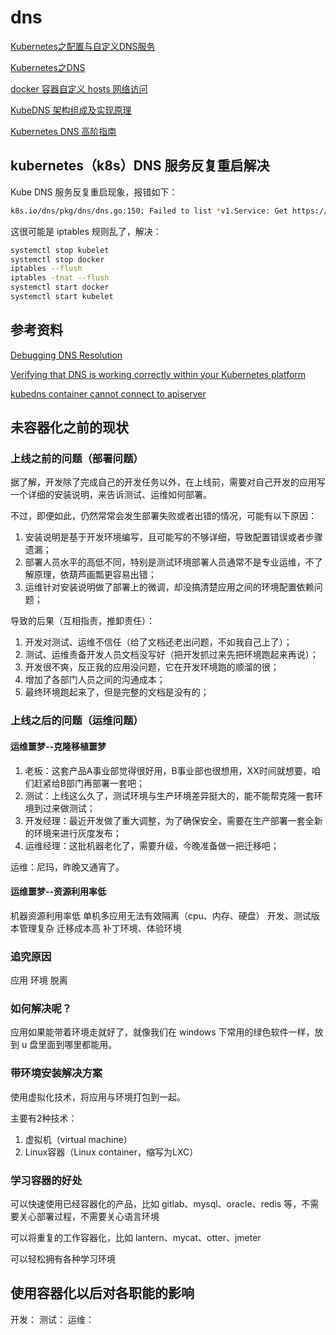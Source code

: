 # dns

[Kubernetes之配置与自定义DNS服务](https://blog.csdn.net/dkfajsldfsdfsd/article/details/81218480)

[Kubernetes之DNS](https://blog.csdn.net/dkfajsldfsdfsd/article/details/81209150)

[docker 容器自定义 hosts 网络访问](https://www.chenyudong.com/archives/docker-custom-hosts-network-via-dns.html)

[KubeDNS 架构组成及实现原理](https://hansedong.github.io/2018/11/22/10/)

[Kubernetes DNS 高阶指南](https://juejin.im/entry/5b84a90f51882542e60663cc)

## kubernetes（k8s）DNS 服务反复重启解决

Kube DNS 服务反复重启现象，报错如下：

```sh
k8s.io/dns/pkg/dns/dns.go:150: Failed to list *v1.Service: Get https://10.96.0.1:443/api/v1/services?resourceVersion=0: dial tcp 10.96.0.1:443: getsockopt: no route to host
```

这很可能是 iptables 规则乱了，解决：

```sh
systemctl stop kubelet
systemctl stop docker
iptables --flush
iptables -tnat --flush
systemctl start docker
systemctl start kubelet
```

## 参考资料

[Debugging DNS Resolution](https://kubernetes.io/docs/tasks/administer-cluster/dns-debugging-resolution/)

[Verifying that DNS is working correctly within your Kubernetes platform](https://www.ibm.com/support/knowledgecenter/en/SSYGQH_6.0.0/admin/install/cp_prereq_kubernetes_dns.html)

[kubedns container cannot connect to apiserver](https://github.com/kubernetes/kubeadm/issues/193)

## 未容器化之前的现状

### 上线之前的问题（部署问题）

据了解，开发除了完成自己的开发任务以外，在上线前，需要对自己开发的应用写一个详细的安装说明，来告诉测试、运维如何部署。

不过，即便如此，仍然常常会发生部署失败或者出错的情况，可能有以下原因：

1. 安装说明是基于开发环境编写，且可能写的不够详细，导致配置错误或者步骤遗漏；
2. 部署人员水平的高低不同，特别是测试环境部署人员通常不是专业运维，不了解原理，依葫芦画瓢更容易出错；
3. 运维针对安装说明做了部署上的微调，却没搞清楚应用之间的环境配置依赖问题；

导致的后果（互相指责，推卸责任）：

1. 开发对测试、运维不信任（给了文档还老出问题，不如我自己上了）；
2. 测试、运维责备开发人员文档没写好（把开发抓过来先把环境跑起来再说）；
3. 开发很不爽，反正我的应用没问题，它在开发环境跑的顺溜的很；
4. 增加了各部门人员之间的沟通成本；
5. 最终环境跑起来了，但是完整的文档是没有的；

### 上线之后的问题（运维问题）

#### 运维噩梦--克隆移植噩梦

1. 老板：这套产品A事业部觉得很好用，B事业部也很想用，XX时间就想要，咱们赶紧给B部门再部署一套吧；
2. 测试：上线这么久了，测试环境与生产环境差异挺大的，能不能帮克隆一套环境到过来做测试；
3. 开发经理：最近开发做了重大调整，为了确保安全，需要在生产部署一套全新的环境来进行灰度发布；
4. 运维经理：这批机器老化了，需要升级，今晚准备做一把迁移吧；

运维：尼玛，昨晚又通宵了。

#### 运维噩梦--资源利用率低

机器资源利用率低
单机多应用无法有效隔离（cpu、内存、硬盘）
开发、测试版本管理复杂
迁移成本高
补丁环境、体验环境

### 追究原因

应用 环境 脱离

### 如何解决呢？

应用如果能带着环境走就好了，就像我们在 windows 下常用的绿色软件一样，放到 u 盘里面到哪里都能用。

### 带环境安装解决方案

使用虚拟化技术，将应用与环境打包到一起。

主要有2种技术：

1. 虚拟机（virtual machine）
2. Linux容器（Linux container，缩写为LXC）

### 学习容器的好处

可以快速使用已经容器化的产品，比如 gitlab、mysql、oracle、redis 等，不需要关心部署过程，不需要关心语言环境

可以将重复的工作容器化，比如 lantern、mycat、otter、jmeter

可以轻松拥有各种学习环境

## 使用容器化以后对各职能的影响

开发：
测试：
运维：



